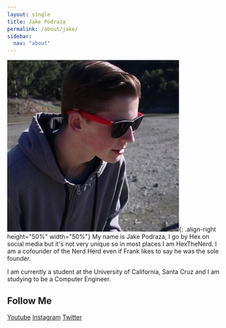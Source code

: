 ```yaml
---
layout: single
title: Jake Podraza
permalink: /about/jake/
sidebar:
  nav: "about"
---
```

![image-right](/assets/images/jake.png){: .align-right height="50%" width="50%"}
My name is Jake Podraza, I go by Hex on social media but it's not very unique so in most places I am HexTheNerd. I am a cofounder of the Nerd Herd even if Frank likes to say he was the sole founder.

I am currently a student at the University of California, Santa Cruz and I am studying to be a Computer Engineer.


## Follow Me

<a href="https://www.youtube.com/channel/UCwtwF3lRjS_NKQITBtfI3iQ" class="btn btn--danger">Youtube</a> <a href="https://www.instagram.com/hexthenerd/" class="btn btn--warning">Instagram</a> <a href="https://twitter.com/HexTheNerd" class="btn btn--info">Twitter</a>
